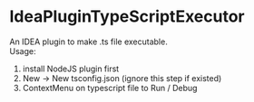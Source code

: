 # IdeaPluginTypeScriptExecutor
An IDEA plugin to make .ts file executable.  
Usage:  
1. install NodeJS plugin first  
2. New -> New tsconfig.json (ignore this step if existed)  
3. ContextMenu on typescript file to Run / Debug  


